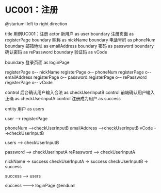 # UC001：注册

@startuml
left to right direction

title 用例UC001：注册
actor 新用户 as user
boundary 注册页面 as registerPage
boundary 昵称 as nickName
boundary 电话号码 as phoneNum
boundary 邮箱地址 as emailAddress
boundary 密码 as password
boundary 确认密码 as rePassword
boundary 验证码 as vCode

boundary 登录页面 as loginPage

registerPage o-- nickName
registerPage o-- phoneNum
registerPage o-- emailAddress
registerPage o-- password
registerPage o-- rePassword
registerPage o-- vCode

control 后台确认用户输入合法 as checkUserInputB
control 前端确认用户输入正确 as checkUserInputA
control 注册成为用户 as success

entity 用户 as users

user --> registerPage

phoneNum -->checkUserInputB
emailAddress -->checkUserInputB
vCode -->checkUserInputB

users --> checkUserInputB

password --> checkUserInputA
rePassword --> checkUserInputA

nickName -> success
checkUserInputA -> success
checkUserInputB -> success

success --> users

success ---> loginPage
@enduml
